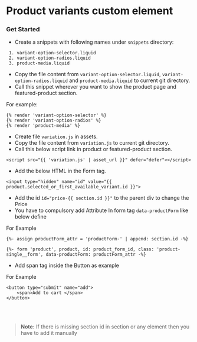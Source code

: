 # Product variants custom element

### Get Started
- Create a snippets with following names under `snippets` directory:

```
 1. variant-option-selector.liquid
 2. variant-option-radios.liquid
 3. product-media.liquid
```
  
- Copy the file content from `variant-option-selector.liquid`, `variant-option-radios.liquid` and `product-media.liquid` to current git directory.
- Call this snippet wherever you want to show the product page and featured-product section.

For example:

```
{% render 'variant-option-selector' %}
{% render 'variant-option-radios' %}
{% render 'product-media' %} 
```
- Create file `variation.js` in assets.
- Copy the file content from `variation.js` to current git directory.
- Call this below script link in product or featured-product section.

``` 
<script src="{{ 'variation.js' | asset_url }}" defer="defer"></script>
``` 
- Add the below HTML in the Form tag.
    
```
<input type="hidden" name="id" value="{{ product.selected_or_first_available_variant.id }}">
```

- Add the id `id="price-{{ section.id }}"` to the parent div to change the Price
- You have to compulsory add Attribute In form tag  `data-productForm` like below define

For Example
```
{%- assign productForm_attr = 'productForm-' | append: section.id -%}

{%- form 'product', product, id: product_form_id, class: 'product-single__form', data-productForm: productForm_attr -%}
```

- Add span tag inside the Button as example

For Example
```
<button type="submit" name="add">
    <span>Add to cart </span>
</button>
```


<br>
<br>

> **Note:** If there is missing section id in section or any element then you have to add it manually